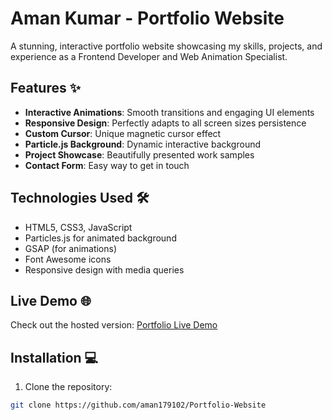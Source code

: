 # Aman Kumar - Portfolio Website



A stunning, interactive portfolio website showcasing my skills, projects, and experience as a Frontend Developer and Web Animation Specialist.

## Features ✨

- **Interactive Animations**: Smooth transitions and engaging UI elements
- **Responsive Design**: Perfectly adapts to all screen sizes
persistence
- **Custom Cursor**: Unique magnetic cursor effect
- **Particle.js Background**: Dynamic interactive background
- **Project Showcase**: Beautifully presented work samples
- **Contact Form**: Easy way to get in touch

## Technologies Used 🛠️

- HTML5, CSS3, JavaScript
- Particles.js for animated background
- GSAP (for animations)
- Font Awesome icons
- Responsive design with media queries

## Live Demo 🌐

Check out the hosted version: [Portfolio Live Demo](https://www.amanfolioo.netlify.app)



## Installation 💻

1. Clone the repository:
```bash
git clone https://github.com/aman179102/Portfolio-Website